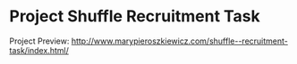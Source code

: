 # Project Shuffle Recruitment Task

Project Preview: http://www.marypieroszkiewicz.com/shuffle--recruitment-task/index.html/